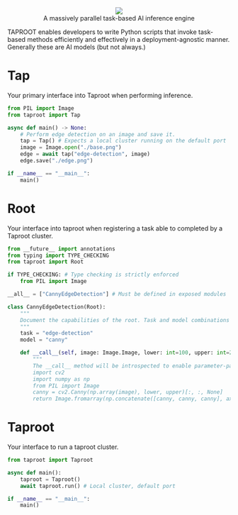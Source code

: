 <div align="center">
<img src="https://github.com/painebenjamin/taproot/assets/57536852/1ccacf0c-9609-40cc-a136-7ae83d411805" /><br />
A massively parallel task-based AI inference engine
</div>

TAPROOT enables developers to write Python scripts that invoke task-based methods efficiently and effectively in a deployment-agnostic manner.
Generally these are AI models (but not always.)

# Tap

Your primary interface into Taproot when performing inference.

```py
from PIL import Image
from taproot import Tap

async def main() -> None:
    # Perform edge detection on an image and save it.
    tap = Tap() # Expects a local cluster running on the default port
    image = Image.open("./base.png")
    edge = await tap("edge-detection", image)
    edge.save("./edge.png")

if __name__ == "__main__":
    main()
```

# Root

Your interface into taproot when registering a task able to completed by a Taproot cluster.

```py
from __future__ import annotations
from typing import TYPE_CHECKING
from taproot import Root

if TYPE_CHECKING: # Type checking is strictly enforced
    from PIL import Image

__all__ = ["CannyEdgeDetection"] # Must be defined in exposed modules

class CannyEdgeDetection(Root):
    """
    Document the capabilities of the root. Task and model combinations must be unique.
    """
    task = "edge-detection"
    model = "canny"

    def __call__(self, image: Image.Image, lower: int=100, upper: int=200) -> Image.Image:
        """
        The __call__ method will be introspected to enable parameter-passing.
        import cv2
        import numpy as np
        from PIL import Image
        canny = cv2.Canny(np.array(image), lower, upper)[:, :, None]
        return Image.fromarray(np.concatenate([canny, canny, canny], axis=2))
```

# Taproot

Your interface to run a taproot cluster.

```py
from taproot import Taproot

async def main():
    taproot = Taproot()
    await taproot.run() # Local cluster, default port

if __name__ == "__main__":
    main()
```
